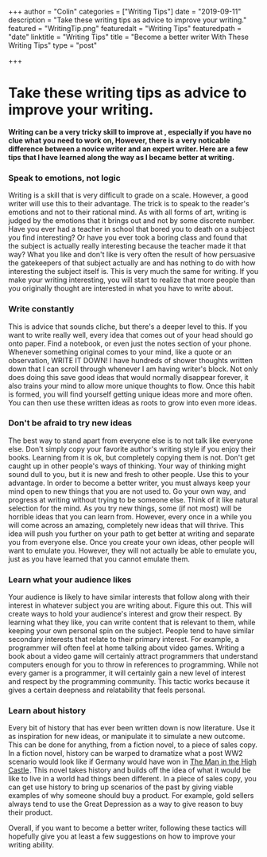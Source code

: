 +++
author = "Colin"
categories = ["Writing Tips"]
date = "2019-09-11"
description = "Take these writing tips as advice to improve your writing."
featured = "WritingTip.png"
featuredalt = "Writing Tips"
featuredpath = "date"
linktitle = "Writing Tips"
title = "Become a better writer With These Writing Tips"
type = "post"

+++

# Take these writing tips as advice to improve your writing.

**Writing can be a very tricky skill to improve at , especially if you have no clue what you need to work on, However, there is a very noticable difference between a novice writer and an expert writer. Here are a few tips that I
have learned along the way as I became better at writing.**

### Speak to emotions, not logic

Writing is a skill that is very difficult to grade on a scale. However, a good writer will use this to their advantage. The trick is to speak to the reader's emotions and not to their rational mind.
As with all forms of art, writing is judged by the emotions that it brings out and not by some discrete number. Have you ever had a teacher in school that bored you to death on a subject you find interesting? Or have you ever took
a boring class and found that the subject is actually really interesting because the teacher made it that way? What you like and don't like is very often the result of how persuasive the gatekeepers of that subject actually are
and has nothing to do with how interesting the subject itself is. This is very much the same for writing. If you make your writing interesting, you will start to realize that more people than you originally thought are interested
in what you have to write about.

### Write constantly

This is advice that sounds cliche, but there's a deeper level to this. If you want to write really well, every idea that comes out of your head should go onto paper. Find a notebook, or even just the notes
section of your phone. Whenever something original comes to your mind, like a quote or an observation, WRITE IT DOWN! I have hundreds of shower thoughts written down that I can scroll through whenever I am having writer's block.
Not only does doing this save good ideas that would normally disappear forever, it also trains your mind to allow more unique thoughts to flow. Once this habit is formed, you will find yourself getting unique ideas more and more
often. You can then use these written ideas as roots to grow into even more ideas.

### Don't be afraid to try new ideas

The best way to stand apart from everyone else is to not talk like everyone else. Don't simply copy your favorite author's writing style if you enjoy their books. Learning from it is ok,
but completely copying them is not. Don't get caught up in other people's ways of thinking. Your way of thinking might sound dull to you, but it is new and fresh to other people. Use this to your advantage. In order to become a
better writer, you must always keep your mind open to new things that you are not used to. Go your own way, and progress at writing without trying to be someone else. Think of it like natural selection for the mind. As you try
new things, some (if not most) will be horrible ideas that you can learn from. However, every once in a while you will come across an amazing, completely new ideas that will thrive. This idea will push you further on your path
to get better at writing and separate you from everyone else. Once you create your own ideas, other people will want to emulate you. However, they will not actually be able to emulate you, just as you have learned that you
cannot emulate them.

### Learn what your audience likes

Your audience is likely to have similar interests that follow along with their interest in whatever subject you are writing about. Figure this out. This will create ways to hold your audience's
interest and grow their respect. By learning what they like, you can write content that is relevant to them, while keeping your own personal spin on the subject. People tend to have similar secondary interests that relate to
their primary interest. For example, a programmer will often feel at home talking about video games. Writing a book about a video game will certainly attract programmers that understand computers enough for you to throw in
references to programming. While not every gamer is a programmer, it will certainly gain a new level of interest and respect by the programming community. This tactic works because it gives a certain deepness and relatability
that feels personal.

### Learn about history

Every bit of history that has ever been written down is now literature. Use it as inspiration for new ideas, or manipulate it to simulate a new outcome. This can be done for anything, from a fiction novel,
to a piece of sales copy. In a fiction novel, history can be warped to dramatize what a post WW2 scenario would look like if Germany would have won in
<a target="_blank" href="https://www.amazon.com/gp/product/0547572484/ref=as_li_tl?ie=UTF8&camp=1789&creative=9325&creativeASIN=0547572484&linkCode=as2&tag=energizeyourw-20&linkId=ec5ed16b16c7d55cee7e9fb81873829f">
  The Man in the High Castle</a><img src="//ir-na.amazon-adsystem.com/e/ir?t=energizeyourw-20&l=am2&o=1&a=0547572484" width="1" height="1" border="0" alt="" style="border:none !important; margin:0px !important;" />.
  This novel takes history and builds off the idea of what it would be like to live in a world had things been different. In a piece of sales copy, you can get use history to bring up scenarios of the past by giving
  viable examples of why someone should buy a product. For example, gold sellers always tend to use the Great Depression as a way to give reason to buy their product.

Overall, if you want to become a better writer, following these tactics will hopefully give you at least a few suggestions on how to improve your writing ability.
